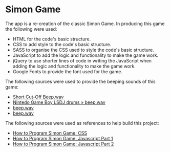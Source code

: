 # Simon Game
The app is a re-creation of the classic Simon Game. In producing this game the following were used:
- HTML for the code's basic structure.
- CSS to add style to the code's basic structure.
- SASS to organise the CSS used to style the code's basic structure.
- JavaScript to add the logic and functionality to make the game work.
- jQuery to use shorter lines of code in writing the JavaScript when adding the logic and functionality to make the game work.
- Google Fonts to provide the font used for the game.

The following sources were used to provide the beeping sounds of this game:
- [Short Cut-Off Beep.wav](https://freesound.org/people/KorgMS2000B/sounds/54415/)
- [Nintedo Game Boy LSDJ drums » beep.wav](https://freesound.org/people/altemark/sounds/39747/)
- [beep.wav](https://freesound.org/people/shukran/sounds/53243/)
- [beep.wav](https://freesound.org/people/carbilicon/sounds/65243/)

The following sources were used as references to help build this project:
- [How to Program Simon Game: CSS](https://www.youtube.com/watch?v=muPIIfjazcU&ab_channel=roottech)
- [How to Program Simon Game: Javascript Part 1](https://www.youtube.com/watch?v=9MTR3V2XpRI&ab_channel=roottech)
- [How to Program Simon Game: Javascript Part 2](https://www.youtube.com/watch?v=iXscqYgZ7HQ)